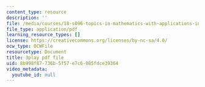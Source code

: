 ```yaml
---
content_type: resource
description: ''
file: /media/courses/18-s096-topics-in-mathematics-with-applications-in-finance-fall-2013/8b998f87736b5f57e7c6085fdce39364_uBeM1FUk4Ps.pdf
file_type: application/pdf
learning_resource_types: []
license: https://creativecommons.org/licenses/by-nc-sa/4.0/
ocw_type: OCWFile
resourcetype: Document
title: 3play pdf file
uid: 8b998f87-736b-5f57-e7c6-085fdce39364
video_metadata:
  youtube_id: null
---
```

